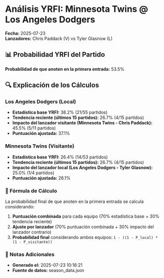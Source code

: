# Análisis YRFI: Minnesota Twins @ Los Angeles Dodgers

**Fecha:** 2025-07-23  
**Lanzadores:** Chris Paddack (V) vs Tyler Glasnow (L)

## 📊 Probabilidad YRFI del Partido

**Probabilidad de que anoten en la primera entrada:** 53.5%

## 🔍 Explicación de los Cálculos

### Los Angeles Dodgers (Local)
- **Estadística base YRFI:** 38.2% (21/55 partidos)
- **Tendencia reciente (últimos 15 partidos):** 26.7% (4/15 partidos)
- **Impacto del lanzador visitante (Minnesota Twins - Chris Paddack):** 45.5% (5/11 partidos)
- **Puntuación ajustada:** 37.1%

### Minnesota Twins (Visitante)
- **Estadística base YRFI:** 26.4% (14/53 partidos)
- **Tendencia reciente (últimos 15 partidos):** 26.7% (4/15 partidos)
- **Impacto del lanzador local (Los Angeles Dodgers - Tyler Glasnow):** 25.0% (1/4 partidos)
- **Puntuación ajustada:** 26.1%

### 📝 Fórmula de Cálculo

La probabilidad final de que anoten en la primera entrada se calcula considerando:
1. **Puntuación combinada** para cada equipo (70% estadística base + 30% tendencia reciente)
2. **Ajuste por lanzador** (70% puntuación combinada + 30% impacto del lanzador contrario)
3. **Probabilidad final** considerando ambos equipos: `1 - ((1 - P_local) * (1 - P_visitante))`

### 📌 Notas Adicionales

- **Generado el:** 2025-07-23 10:16:21
- **Fuente de datos:** season_data.json
